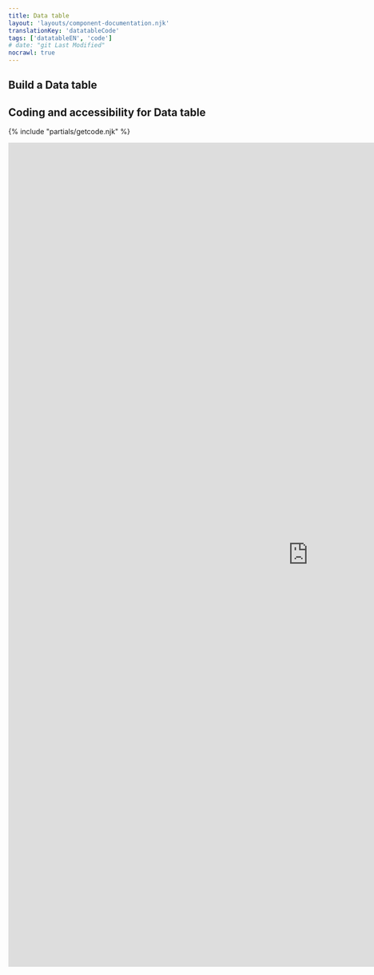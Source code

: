 ```yaml
---
title: Data table
layout: 'layouts/component-documentation.njk'
translationKey: 'datatableCode'
tags: ['datatableEN', 'code']
# date: "git Last Modified"
nocrawl: true
---
```


## Build a Data table

## Coding and accessibility for Data table

{% include "partials/getcode.njk" %}

<iframe
  title="iframeTitle"
  src="https://cds-snc.github.io/gcds-components/iframe.html?viewMode=docs&demo=true&singleStory=true&id=components-data-table--events-properties&lang=en"
  width="1200"
  height="1650"
  style="display: block; margin: 0 auto;"
  frameBorder="0"
  allow="clipboard-write"
></iframe>
